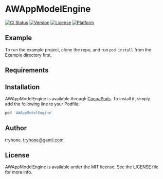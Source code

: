 # AWAppModelEngine

[![CI Status](http://img.shields.io/travis/tryhone/AWAppModelEngine.svg?style=flat)](https://travis-ci.org/tryhone/AWAppModelEngine)
[![Version](https://img.shields.io/cocoapods/v/AWAppModelEngine.svg?style=flat)](http://cocoapods.org/pods/AWAppModelEngine)
[![License](https://img.shields.io/cocoapods/l/AWAppModelEngine.svg?style=flat)](http://cocoapods.org/pods/AWAppModelEngine)
[![Platform](https://img.shields.io/cocoapods/p/AWAppModelEngine.svg?style=flat)](http://cocoapods.org/pods/AWAppModelEngine)

## Example

To run the example project, clone the repo, and run `pod install` from the Example directory first.

## Requirements

## Installation

AWAppModelEngine is available through [CocoaPods](http://cocoapods.org). To install
it, simply add the following line to your Podfile:

```ruby
pod 'AWAppModelEngine'
```

## Author

tryhone, tryhone@gamil.com

## License

AWAppModelEngine is available under the MIT license. See the LICENSE file for more info.
